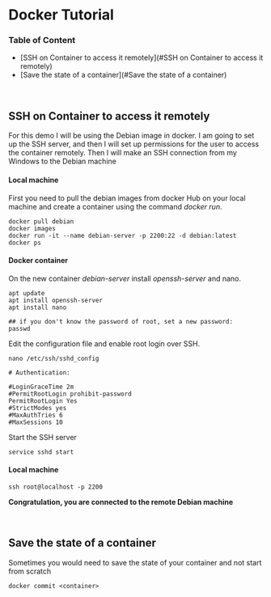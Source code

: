 # Docker Tutorial

### Table of Content
- [SSH on Container to access it remotely](#SSH on Container to access it remotely)
- [Save the state of a container](#Save the state of a container)

<br />


## SSH on Container to access it remotely

For this demo I will be using the Debian image in docker. I am going to set up the SSH server, and then I will set up 
permissions for the user to access the container remotely. Then I will make an SSH connection from my Windows to the 
Debian machine

#### Local machine 
First you need to pull the debian images from docker Hub on your local machine and create a container using the 
command *docker run*.
```
docker pull debian
docker images
docker run -it --name debian-server -p 2200:22 -d debian:latest
docker ps
```

#### Docker container 
On the new container *debian-server* install *openssh-server* and nano. 
```
apt update
apt install openssh-server
apt install nano

## if you don't know the password of root, set a new password:
passwd
```
Edit the configuration file and enable root login over SSH. 
```
nano /etc/ssh/sshd_config
```
```
# Authentication:

#LoginGraceTime 2m
#PermitRootLogin prohibit-password
PermitRootLogin Yes
#StrictModes yes
#MaxAuthTries 6
#MaxSessions 10
```
Start the SSH server
```
service sshd start
```

#### Local machine

```
ssh root@localhost -p 2200
```
**Congratulation, you are connected to the remote Debian machine**

<br />

## Save the state of a container
Sometimes you would need to save the state of your container and not start from scratch
```
docker commit <container>
```
